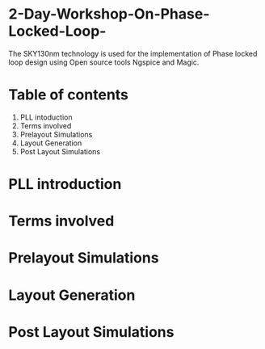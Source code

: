 # 2-Day-Workshop-On-Phase-Locked-Loop-

The SKY130nm technology is used for the implementation of Phase locked loop design using Open source tools Ngspice and Magic.

# Table of contents
1. PLL intoduction
2. Terms involved
3. Prelayout Simulations
4. Layout Generation
5. Post Layout Simulations

# PLL introduction
# Terms involved
# Prelayout Simulations
# Layout Generation
# Post Layout Simulations
